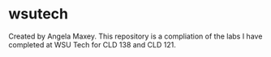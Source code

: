 # wsutech
Created by Angela Maxey.
This repository is a compliation of the labs I have completed at WSU Tech for CLD 138 and CLD 121.
